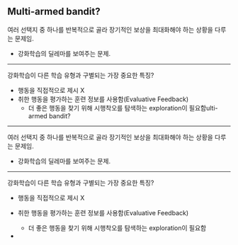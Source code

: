 Multi-armed bandit?
---

여러 선택지 중 하나를 반복적으로 골라 장기적인 보상을 최대화해야 하는 상황을 다루는 문제임.
- 강화학습의 딜레마를 보여주는 문제.

---

강화학습이 다른 학습 유형과 구별되는 가장 중요한 특징?
+ 행동을 직접적으로 제시 X
+ 취한 행동을 평가하는 훈련 정보를 사용함(Evaluative Feedback)
  + 더 좋은 행동을 찾기 위해 시행착오를 탐색하는 exploration이 필요함ulti-armed bandit?
---

여러 선택지 중 하나를 반복적으로 골라 장기적인 보상을 최대화해야 하는 상황을 다루는 문제임.
- 강화학습의 딜레마를 보여주는 문제.

---

강화학습이 다른 학습 유형과 구별되는 가장 중요한 특징?
+ 행동을 직접적으로 제시 X
+ 취한 행동을 평가하는 훈련 정보를 사용함(Evaluative Feedback)
  + 더 좋은 행동을 찾기 위해 시행착오를 탐색하는 exploration이 필요함

+ 
